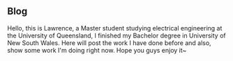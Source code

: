 ## Blog
Hello, this is Lawrence, a Master student studying electrical engineering at the University of Queensland, I finished my Bachelor degree in University of New South Wales.
Here will post the work I have done before and also, show some work I'm doing right now.
Hope you guys enjoy it~
